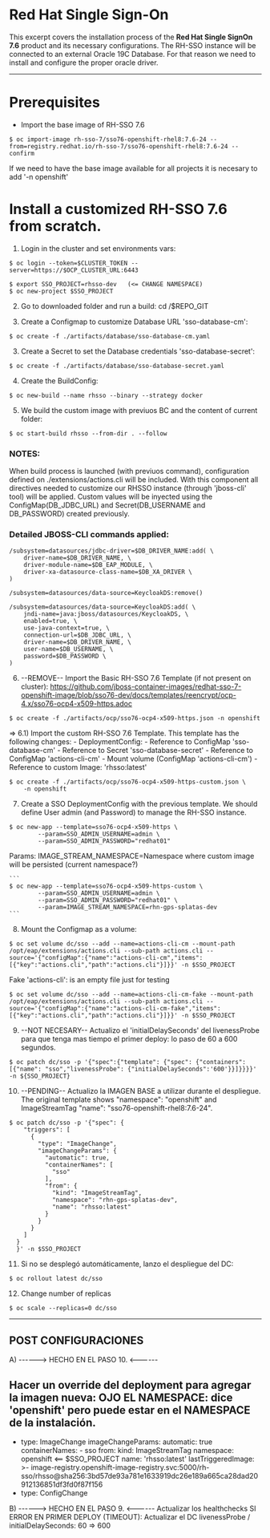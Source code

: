 # Red Hat Single Sign-On

This excerpt covers the installation process of the **Red Hat Single SignOn 7.6** product and its necessary configurations.
The RH-SSO instance will be connected to an external Oracle 19C Database. For that reason we need to install and configure the proper oracle driver.


--------------------------------------
# Prerequisites

- Import the base image of RH-SSO 7.6
```
$ oc import-image rh-sso-7/sso76-openshift-rhel8:7.6-24 --from=registry.redhat.io/rh-sso-7/sso76-openshift-rhel8:7.6-24 --confirm
```

If we need to have the base image available for all projects it is necesary to add '-n openshift'


# Install a customized RH-SSO 7.6 from scratch.

1) Login in the cluster and set environments vars:

```
$ oc login --token=$CLUSTER_TOKEN --server=https://$OCP_CLUSTER_URL:6443
```

```
$ export SSO_PROJECT=rhsso-dev   (<= CHANGE NAMESPACE)
$ oc new-project $SSO_PROJECT
```

2) Go to downloaded folder and run a build:
cd /$REPO_GIT

3) Create a Configmap to customize Database URL 'sso-database-cm':
```
$ oc create -f ./artifacts/database/sso-database-cm.yaml
```

3) Create a Secret to set the Database credentials 'sso-database-secret':
```
$ oc create -f ./artifacts/database/sso-database-secret.yaml
```

4) Create the BuildConfig:
```
$ oc new-build --name rhsso --binary --strategy docker
```

5) We build the custom image with previuos BC and the content of current folder:
```
$ oc start-build rhsso --from-dir . --follow
```

### NOTES: 
When build process is launched (with previuos command), configuration defined on ./extensions/actions.cli will be included.
With this component all directives needed to customize our RHSSO instance (through 'jboss-cli' tool) will be applied. 
Custom values will be inyected using the ConfigMap(DB_JDBC_URL) and Secret(DB_USERNAME and DB_PASSWORD) created previously.


### Detailed JBOSS-CLI commands applied:
```
/subsystem=datasources/jdbc-driver=$DB_DRIVER_NAME:add( \
    driver-name=$DB_DRIVER_NAME, \
    driver-module-name=$DB_EAP_MODULE, \
    driver-xa-datasource-class-name=$DB_XA_DRIVER \
)

/subsystem=datasources/data-source=KeycloakDS:remove()
 
/subsystem=datasources/data-source=KeycloakDS:add( \
    jndi-name=java:jboss/datasources/KeycloakDS, \
    enabled=true, \
    use-java-context=true, \
    connection-url=$DB_JDBC_URL, \
    driver-name=$DB_DRIVER_NAME, \
    user-name=$DB_USERNAME, \
    password=$DB_PASSWORD \
)
```

6) --REMOVE-- Import the Basic RH-SSO 7.6  Template (if not present on cluster):
https://github.com/jboss-container-images/redhat-sso-7-openshift-image/blob/sso76-dev/docs/templates/reencrypt/ocp-4.x/sso76-ocp4-x509-https.adoc
```
$ oc create -f ./artifacts/ocp/sso76-ocp4-x509-https.json -n openshift
```


  => 6.1) Import the custom RH-SSO 7.6 Template.
  This template has the following changes:
    - DeploymentConfig: 
        - Reference to ConfigMap 'sso-database-cm'
        - Reference to Secret 'sso-database-secret'
        - Reference to ConfigMap 'actions-cli-cm'
        - Mount volume (ConfigMap 'actions-cli-cm')
        - Reference to custom Image: 'rhsso:latest'

  ```
  $ oc create -f ./artifacts/ocp/sso76-ocp4-x509-https-custom.json \
      -n openshift
  ```


7) Create a SSO DeploymentConfig with the previous template. We should define User admin (and Password) to manage the RH-SSO instance.
```
$ oc new-app --template=sso76-ocp4-x509-https \
        --param=SSO_ADMIN_USERNAME=admin \
        --param=SSO_ADMIN_PASSWORD="redhat01"        
```

  Params:
    IMAGE_STREAM_NAMESPACE=Namespace where custom image will be persisted (current namespace?)

    ```
    $ oc new-app --template=sso76-ocp4-x509-https-custom \
            --param=SSO_ADMIN_USERNAME=admin \
            --param=SSO_ADMIN_PASSWORD="redhat01" \
            --param=IMAGE_STREAM_NAMESPACE=rhn-gps-splatas-dev
    ```

8) Mount the Configmap as a volume:
```
$ oc set volume dc/sso --add --name=actions-cli-cm --mount-path /opt/eap/extensions/actions.cli --sub-path actions.cli --source='{"configMap":{"name":"actions-cli-cm","items":[{"key":"actions.cli","path":"actions.cli"}]}}' -n $SSO_PROJECT
```

  Fake 'actions-cli': is an empty file just for testing
  ```
  $ oc set volume dc/sso --add --name=actions-cli-cm-fake --mount-path /opt/eap/extensions/actions.cli --sub-path actions.cli --source='{"configMap":{"name":"actions-cli-cm-fake","items":[{"key":"actions.cli","path":"actions.cli"}]}}' -n $SSO_PROJECT
  ```

9) --NOT NECESARY-- Actualizo el 'initialDelaySeconds' del livenessProbe para que tenga mas tiempo el primer deploy: lo paso de 60 a 600 segundos.
```
$ oc patch dc/sso -p '{"spec":{"template": {"spec": {"containers":[{"name": "sso","livenessProbe": {"initialDelaySeconds":'600'}}]}}}}' -n ${SSO_PROJECT}
```

10) --PENDING-- Actualizo la IMAGEN BASE a utilizar durante el despliegue.
The original template shows "namespace": "openshift" and ImageStreamTag "name": "sso76-openshift-rhel8:7.6-24".
```
$ oc patch dc/sso -p '{"spec": {
    "triggers": [
      {
        "type": "ImageChange",
        "imageChangeParams": {
          "automatic": true,
          "containerNames": [
            "sso"
          ],
          "from": {
            "kind": "ImageStreamTag",
            "namespace": "rhn-gps-splatas-dev",
            "name": "rhsso:latest"
          }
        }
      }
    ]
  }
  }' -n $SSO_PROJECT
```

11) Si no se desplegó automáticamente, lanzo el despliegue del DC:
```
$ oc rollout latest dc/sso
```

12) Change number of replicas
```
$ oc scale --replicas=0 dc/sso
```




--------------------
POST CONFIGURACIONES
--------------------
A) ------>    HECHO EN EL PASO 10.   <------

  Hacer un override del deployment para agregar la imagen nueva:
  OJO EL NAMESPACE: dice 'openshift' pero puede estar en el NAMESPACE de la instalación.
  ----------------
  - type: ImageChange
    imageChangeParams:
      automatic: true
      containerNames:
        - sso
      from:
        kind: ImageStreamTag
        namespace: openshift  <== $SSO_PROJECT
        name: 'rhsso:latest'
      lastTriggeredImage: >-
     image-registry.openshift-image-registry.svc:5000/rh-sso/rhsso@sha256:3bd57de93a781e1633919dc26e189a665ca28dad20912136851df3fd0f87f156
  - type: ConfigChange


B)  ------>    HECHO EN EL PASO 9.   <------ 
Actualizar los healthchecks
SI ERROR EN PRIMER DEPLOY (TIMEOUT): Actualizar el DC livenessProbe / initialDelaySeconds: 60 => 600 
